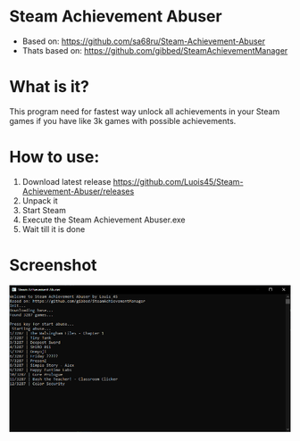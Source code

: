 # Steam Achievement Abuser

- Based on: <https://github.com/sa68ru/Steam-Achievement-Abuser>
- Thats based on: <https://github.com/gibbed/SteamAchievementManager>

# What is it?
This program need for fastest way unlock all achievements in your Steam games if you have like 3k games with possible achievements.

# How to use:

1. Download latest release <https://github.com/Luois45/Steam-Achievement-Abuser/releases>
2. Unpack it
3. Start Steam
4. Execute the Steam Achievement Abuser.exe
5. Wait till it is done

# Screenshot

![screenshot](https://raw.githubusercontent.com/Luois45/Steam-Achievement-Abuser/master/Steam_Achievement_Abuser.png)
